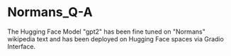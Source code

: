 # Normans_Q-A

The Hugging Face Model "gpt2"  has been fine tuned on "Normans" wikipedia text and has been deployed on Hugging Face spaces via Gradio Interface.

